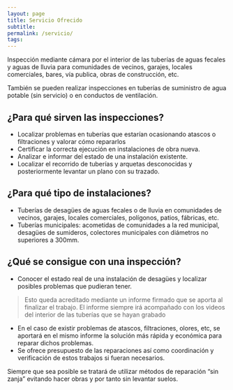 ```yaml
---
layout: page
title: Servicio Ofrecido
subtitle: 
permalink: /servicio/
tags: 
---
```


Inspección mediante cámara por el interior de las tuberías de aguas fecales y aguas de lluvia para comunidades de vecinos, garajes, locales comerciales, bares, vía publica, obras de construcción, etc.

También se pueden realizar inspecciones en tuberías de suministro de agua potable (sin servicio) o en conductos de ventilación.

## ¿Para qué sirven las inspecciones?

 * Localizar problemas en tuberías que estarían ocasionando atascos o filtraciones y valorar cómo repararlos
 * Certificar la correcta ejecución en instalaciones de obra nueva.
 * Analizar e informar del estado de una instalación existente.
 * Localizar el recorrido de tuberías y arquetas desconocidas y posteriormente levantar un plano con su trazado.

## ¿Para qué tipo de instalaciones?

 * Tuberías de desagües de aguas fecales o de lluvia en comunidades de vecinos, garajes, locales comerciales, polígonos, patios, fábricas, etc. 
 * Tuberías municipales: acometidas de comunidades a la red municipal, desagües de sumideros, colectores municipales con diámetros no superiores a 300mm.

## ¿Qué se consigue con una inspección?

 * Conocer el estado real de una instalación de desagües y localizar posibles problemas que pudieran tener.

 > Esto queda acreditado mediante un informe firmado que se aporta al finalizar el trabajo. El informe siempre irá acompañado con los videos del interior de las tuberías que se hayan grabado
 
 * En el caso de existir problemas de atascos, filtraciones, olores, etc, se aportará en el mismo informe la solución más rápida y económica para reparar dichos problemas.
 * Se ofrece presupuesto de las reparaciones así como coordinación y verificación de estos trabajos si fueran necesarios.

Siempre que sea posible se tratará de utilizar métodos de reparación   “sin zanja” evitando hacer obras y por tanto sin levantar suelos. 
    
